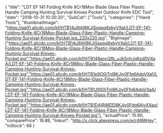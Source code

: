 {
	"title": "LDT EF 141 Folding Knife 8Cr18Mov Blade Glass Fiber Plastic Handle Camping Hunting Survival Knives Pocket Outdoor Knife EDC Tool",
	"date": "2018-10-31 10:30:20",
	"SubCat": ["Tools"],
	"categories": ["Hand Tools"],
	"thumbnailImage": "https://ae01.alicdn.com/kf/HTB14u9jjIjI8KJjSsppq6xbyVXat/LDT-EF-141-Folding-Knife-8Cr18Mov-Blade-Glass-Fiber-Plastic-Handle-Camping-Hunting-Survival-Knives-Pocket.jpg_220x220.jpg",
	"BigImage": ["https://ae01.alicdn.com/kf/HTB14u9jjIjI8KJjSsppq6xbyVXat/LDT-EF-141-Folding-Knife-8Cr18Mov-Blade-Glass-Fiber-Plastic-Handle-Camping-Hunting-Survival-Knives-Pocket.jpg","https://ae01.alicdn.com/kf/HTB148ancQfb_uJkSnhJq6zdDVXaA/LDT-EF-141-Folding-Knife-8Cr18Mov-Blade-Glass-Fiber-Plastic-Handle-Camping-Hunting-Survival-Knives-Pocket.jpg","https://ae01.alicdn.com/kf/HTB1e9O0jTnI8KJjy0Ffq6AdoVXa1/LDT-EF-141-Folding-Knife-8Cr18Mov-Blade-Glass-Fiber-Plastic-Handle-Camping-Hunting-Survival-Knives-Pocket.jpg","https://ae01.alicdn.com/kf/HTB1J9S0jTnI8KJjy0Ffq6AdoVXaA/LDT-EF-141-Folding-Knife-8Cr18Mov-Blade-Glass-Fiber-Plastic-Handle-Camping-Hunting-Survival-Knives-Pocket.jpg","https://ae01.alicdn.com/kf/HTB1D4iRjMDD8KJjy0Fdq6AjvXXao/LDT-EF-141-Folding-Knife-8Cr18Mov-Blade-Glass-Fiber-Plastic-Handle-Camping-Hunting-Survival-Knives-Pocket.jpg"],
	"actualPrice": 15.90,
	"comparePrice": 19.88,
	"linkurl": "http://s.click.aliexpress.com/e/cjf4MHgy",
	"inStock": 68
}
